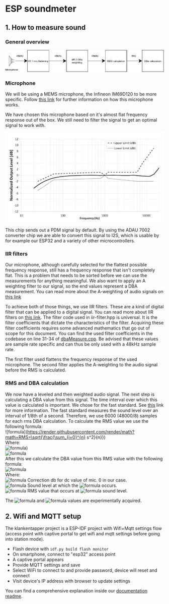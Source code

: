 # ESP soundmeter

## 1. How to measure sound

### General overview

![Flow overview](/documentation/imgs/audio-measure-flow.drawio.png)

### Microphone

We will be using a MEMS microphone, the Infineon IM69D120 to be more specific. Follow [this link](https://github.com/Makerspace-Antwerpen/klankentappers-PCB/blob/master/README.md) for further information on how this microphone works.

We have chosen this microphone based on it's almost flat frequency response out of the box. We still need to filter the signal to get an optimal signal to work with.

![Frequency response](/documentation/imgs/frequency_response.png)

This chip sends out a PDM signal by default. By using the ADAU 7002 converter chip we are able to convert this signal to I2S, which is usable by for example our ESP32 and a variety of other microcontrollers.

### IIR filters

Our microphone, although carefully selected for the flattest possible frequency response, still has a frequency response that isn't completely flat. This is a problem that needs to be sorted before we can use the measurements for anything meaningful.
We also want to apply an A weighting filter to our signal, so the end values represent a DBA measurement. You can read more about the A-weighting of audio signals on [this link](https://en.wikipedia.org/wiki/A-weighting)

To achieve both of those things, we use IIR filters. These are a kind of digital filter that can be applied to a digital signal. You can read more about IIR filters on [this link](https://en.wikipedia.org/wiki/Digital_filter). The filter code used in iir-filter.hpp is universal. It is the filter coefficients that dictate the characteristics of the filter. Acquiring these filter coefficients requires some advanced mathematics that go out of scope for this document. You can find the used filter coefficients in the codebase on line 31-34 of [dbaMeasure.cpp](/main/src/dbaMeasure.cpp). Be advised that these values are sample rate specific and can thus be only used with a 48kHz sample rate.

The first filter used flattens the frequency response of the used microphone. The second filter applies the A-weighting to the audio signal before the RMS is calculated.

### RMS and DBA calculation
We now have a leveled and then weighted audio signal. The next step is calculating a DBA value from this signal. The time interval over which this value is calculated is important. We chose for the fast standard. See [this](https://en.wikipedia.org/wiki/Sound_level_meter#Time_weighting) link for more information. The fast standard measures the sound level over an interval of 1/8th of a second. Therefore, we use 6000 (48000/8) samples for each rms DBA calculation. 
To calculate the RMS value we use the following formula:  
![formula](https://render.githubusercontent.com/render/math?math=RMS=\sqrt{\frac{\sum_{i=0}^{n} s^2}{n}})  
Where:  
![formula](https://render.githubusercontent.com/render/math?math=n=6000))  
![formula](https://render.githubusercontent.com/render/math?math=s_n=sample_n)  
After this we calculate the DBA value from this RMS value with the following formula:  
![formula](https://render.githubusercontent.com/render/math?math=DBA=MIC\_OFSET\_DB+MIC\_REFF\_DB+\frac{20\log{RMS}}{MIC\_REFF\_AMP})  
Where:  
![formula](https://render.githubusercontent.com/render/math?math=MIC\_OFSET\_DB=) Correction db for dc value of mic. 0 in our case.  
![formula](https://render.githubusercontent.com/render/math?math=MIC\_REFF\_DB=) Sound level at which the ![formula](https://render.githubusercontent.com/render/math?math=MIC\_REFF\_AMP) occurs.  
![formula](https://render.githubusercontent.com/render/math?math=MIC\_REFF\_AMP=) RMS value that occurs at ![formula](https://render.githubusercontent.com/render/math?math=MIC\_REFF\_DB) sound level.  

The ![formula](https://render.githubusercontent.com/render/math?math=MIC\_REFF\_DB) and ![formula](https://render.githubusercontent.com/render/math?math=MIC\_REFF\_AMP) values are experimentally acquired.



## 2. Wifi and MQTT setup

The klankentapper project is a ESP-IDF project with Wifi+Mqtt settings flow (access point with captive portal to get wifi and mqtt settings before going into station mode).

* Flash device with `idf.py build flash monitor`
* On smartphone, connect to "esp32" access point
* A captive portal appears
* Provide MQTT settings and save
* Select WiFi to connect to and provide password, device will reset and connect
* Visit device's IP address with browser to update settings

You can find a comprehensive explanation inside our [documentation readme](/documentation/readme.md).